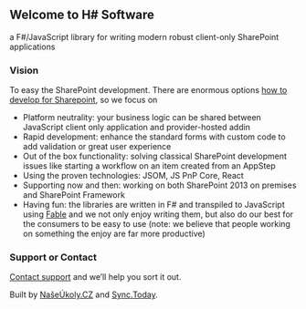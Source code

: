 ## Welcome to H# Software
a F#/JavaScript library for writing modern robust client-only SharePoint applications 

### Vision

To easy the SharePoint development. There are enormous options [how to develop for Sharepoint](https://msdn.microsoft.com/en-us/library/office/jj164084.aspx), so we focus on

- Platform neutrality: your business logic can be shared between JavaScript client only application and provider-hosted addin
- Rapid development: enhance the standard forms with custom code to add validation or great user experience
- Out of the box functionality: solving classical SharePoint development issues like starting a workflow on an item created from an AppStep  
- Using the proven technologies: JSOM, JS PnP Core, React
- Supporting now and then: working on both SharePoint 2013 on premises and SharePoint Framework
- Having fun: the libraries are written in F# and transpiled to JavaScript using [Fable](https://fable.io) and we not only enjoy writing them, but also do our best for the consumers to be easy to use (note: we believe that people working on something the enjoy are far more productive)

###

### Support or Contact

[Contact support](mailto:hsharp@hsharp.software) and we’ll help you sort it out.

Built by [NašeÚkoly.CZ](http://naseukoly.cz) and [Sync.Today](https://sync.today).


